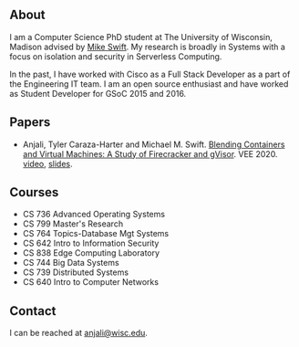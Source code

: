 ## About

I am a Computer Science PhD student at The University of Wisconsin, Madison advised by [Mike Swift](http://pages.cs.wisc.edu/~swift/). My research is broadly in Systems with a focus on isolation and security in Serverless Computing.

In the past, I have worked with Cisco as a Full Stack Developer as a part of the Engineering IT team. I am an open source enthusiast and have worked as Student Developer for GSoC 2015 and 2016.

## Papers
- Anjali, Tyler Caraza-Harter and Michael M. Swift. [Blending Containers and Virtual Machines: A Study of Firecracker and gVisor](http://www.cs.wisc.edu/multifacet/papers/vee20_blending.pdf). VEE 2020. [video](https://www.youtube.com/watch?v=qSXbsdr08CQ), [slides](http://www.cs.wisc.edu/multifacet/papers/vee20_blending_talk.pdf).

## Courses
- CS 736 Advanced Operating Systems
- CS 799 Master's Research
- CS 764 Topics-Database Mgt Systems
- CS 642 Intro to Information Security
- CS 838 Edge Computing Laboratory
- CS 744 Big Data Systems
- CS 739 Distributed Systems
- CS 640 Intro to Computer Networks

## Contact
I can be reached at <anjali@wisc.edu>.
